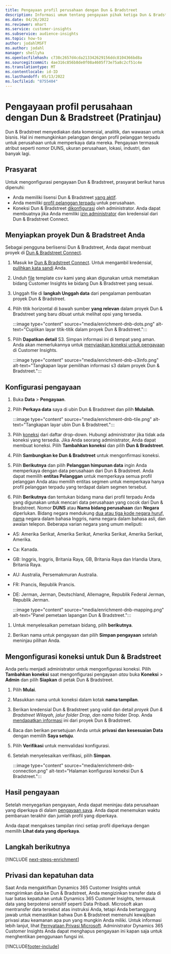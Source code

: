 ```yaml
---
title: Pengayaan profil perusahaan dengan Dun & Bradstreet
description: Informasi umum tentang pengayaan pihak ketiga Dun & Bradstreet.
ms.date: 04/26/2022
ms.reviewer: mhart
ms.service: customer-insights
ms.subservice: audience-insights
ms.topic: how-to
author: jodahlMSFT
ms.author: jodahl
manager: shellyha
ms.openlocfilehash: c738c2657d4cda213342629156ddc8104366bd8a
ms.sourcegitcommit: 4ae316c856b8de0f08a4605f73e75a8c2cf51c4e
ms.translationtype: MT
ms.contentlocale: id-ID
ms.lasthandoff: 05/13/2022
ms.locfileid: "8755404"
---
```

# <a name="enrichment-of-company-profiles-with-dun--bradstreet-preview"></a>Pengayaan profil perusahaan dengan Dun & Bradstreet (Pratinjau)

Dun & Bradstreet menyediakan data komersial, analitik, dan wawasan untuk bisnis. Hal ini memungkinkan pelanggan dengan profil pelanggan terpadu untuk perusahaan untuk memperkaya data mereka. Pengayaan termasuk atribut seperti nomor DUNS, ukuran perusahaan, lokasi, industri, dan banyak lagi.

## <a name="prerequisites"></a>Prasyarat

Untuk mengonfigurasi pengayaan Dun & Bradstreet, prasyarat berikut harus dipenuhi:

- Anda memiliki lisensi Dun & Bradstreet [yang aktif](https://www.dnb.com/marketing/media/give-your-data-a-boost.html?source=microsoft_audience_insights).
- Anda memiliki [profil pelanggan terpadu](customer-profiles.md) untuk perusahaan.
- Koneksi Dun & Bradstreet [dikonfigurasi](connections.md) oleh administrator. Anda dapat membuatnya jika Anda memiliki [izin administrator](permissions.md#admin) dan kredensial dari Dun & Bradstreet Connect.

## <a name="setting-up-your-dun--bradstreet-project"></a>Menyiapkan proyek Dun & Bradstreet Anda

Sebagai pengguna berlisensi Dun & Bradstreet, Anda dapat membuat proyek di [Dun & Bradstreet Connect](https://connect.dnb.com?lead_source=microsoft_audienceinsights).


1. Masuk ke [Dun & Bradstreet Connect](https://connect.dnb.com?lead_source=microsoft_audienceinsights). Untuk mengambil kredensial, [pulihkan kata sandi](https://sso.dnb.com/signin/forgot-password?lead_source=microsoft_audienceinsights) Anda.

1. Unduh [file](https://c360devenrichment.blob.core.windows.net/mapping/DnBCIdatamapping.csv) template csv kami yang akan digunakan untuk memetakan bidang Customer Insights ke bidang Dun & Bradstreet yang sesuai.

1. Unggah file di **langkah Unggah data** dari pengalaman pembuatan proyek Dun & Bradstreet.

1. Pilih titik horizontal di bawah sumber **yang relevan** dalam proyek Dun & Bradstreet yang baru dibuat untuk melihat opsi yang tersedia.

   :::image type="content" source="media/enrichment-dnb-dots.png" alt-text="Cuplikan layar titik-titik dalam proyek Dun & Bradstreet.":::

1. Pilih **Dapatkan detail** S3. Simpan informasi ini di tempat yang aman. Anda akan memerlukannya untuk [menyiapkan koneksi untuk pengayaan](#configure-a-connection-for-dun--bradstreet) di Customer Insights.

   :::image type="content" source="media/enrichment-dnb-s3info.png" alt-text="Tangkapan layar pemilihan informasi s3 dalam proyek Dun & Bradstreet.":::

## <a name="configure-the-enrichment"></a>Konfigurasi pengayaan

1. Buka **Data** > **Pengayaan**.

1. Pilih **Perkaya data** saya di ubin Dun & Bradstreet dan pilih **Mulailah**.

   :::image type="content" source="media/enrichment-dnb-tile.png" alt-text="Tangkapan layar ubin Dun & Bradstreet.":::

1. Pilih [koneksi](connections.md) dari daftar drop-down. Hubungi administrator jika tidak ada koneksi yang tersedia. Jika Anda seorang administrator, Anda dapat membuat koneksi. Pilih **Tambahkan koneksi** dan pilih **Dun & Bradstreet**.

1. Pilih **Sambungkan ke Dun & Bradstreet** untuk mengonfirmasi koneksi.

1. Pilih **Berikutnya** dan pilih **Pelanggan himpunan data** ingin Anda memperkaya dengan data perusahaan dari Dun & Bradstreet. Anda dapat memilih **entitas Pelanggan** untuk memperkaya semua profil pelanggan Anda atau memilih entitas segmen untuk memperkaya hanya profil pelanggan terpadu yang terdapat dalam segmen tersebut.

1. Pilih **Berikutnya** dan tentukan bidang mana dari profil terpadu Anda yang digunakan untuk mencari data perusahaan yang cocok dari Dun & Bradstreet. Nomor **DUNS** atau **Nama bidang perusahaan** dan **Negara** diperlukan. Bidang negara mendukung [dua atau tiga kode negara huruf, nama](https://www.iso.org/iso-3166-country-codes.html) negara dalam bahasa Inggris, nama negara dalam bahasa asli, dan awalan telepon. Beberapa varian negara yang umum meliputi:

- AS: Amerika Serikat, Amerika Serikat, Amerika Serikat, Amerika Serikat, Amerika.
- Ca: Kanada.
- GB: Inggris, Inggris, Britania Raya, GB, Britania Raya dan Irlandia Utara, Britania Raya.
- AU: Australia, Persemakmuran Australia.
- FR: Prancis, Republik Prancis.
- DE: Jerman, Jerman, Deutschland, Allemagne, Republik Federal Jerman, Republik Jerman.

   :::image type="content" source="media/enrichment-dnb-mapping.png" alt-text="Panel pemetaan lapangan Dun & Bradstreet.":::

1. Untuk menyelesaikan pemetaan bidang, pilih **berikutnya**.

1. Berikan nama untuk pengayaan dan pilih **Simpan pengayaan** setelah meninjau pilihan Anda.

## <a name="configure-a-connection-for-dun--bradstreet"></a>Mengonfigurasi koneksi untuk Dun & Bradstreet

Anda perlu menjadi administrator untuk mengonfigurasi koneksi. Pilih **Tambahkan koneksi** saat mengonfigurasi pengayaan *atau* buka **Koneksi** > **Admin** dan pilih **Siapkan** di petak Dun & Bradstreet.

1. Pilih **Mulai**.

1. Masukkan nama untuk koneksi dalam kotak **nama tampilan**.

1. Berikan kredensial Dun & Bradstreet yang valid dan detail *proyek Dun & Bradstreet Wilayah, jalur folder Drop, dan nama* folder Drop. Anda [mendapatkan informasi](#setting-up-your-dun--bradstreet-project) ini dari proyek Dun & Bradstreet.

1. Baca dan berikan persetujuan Anda untuk **privasi dan kesesuaian Data** dengan memilih **Saya setuju**.

1. Pilih **Verifikasi** untuk memvalidasi konfigurasi.

1. Setelah menyelesaikan verifikasi, pilih **Simpan**.

   :::image type="content" source="media/enrichment-dnb-connection.png" alt-text="Halaman konfigurasi koneksi Dun & Bradstreet.":::

## <a name="enrichment-results"></a>Hasil pengayaan

Setelah menyegarkan pengayaan, Anda dapat meninjau data perusahaan yang diperkaya di dalam [pengayaan saya](enrichment-hub.md). Anda dapat menemukan waktu pembaruan terakhir dan jumlah profil yang diperkaya.

Anda dapat mengakses tampilan rinci setiap profil diperkaya dengan memilih **Lihat data yang diperkaya**.

## <a name="next-steps"></a>Langkah berikutnya

[!INCLUDE [next-steps-enrichment](includes/next-steps-enrichment.md)]

## <a name="data-privacy-and-compliance"></a>Privasi dan kepatuhan data

Saat Anda mengaktifkan Dynamics 365 Customer Insights untuk mengirimkan data ke Dun & Bradstreet, Anda mengizinkan transfer data di luar batas kepatuhan untuk Dynamics 365 Customer Insights, termasuk data yang berpotensi sensitif seperti Data Pribadi. Microsoft akan mentransfer data tersebut atas instruksi Anda, tetapi Anda bertanggung jawab untuk memastikan bahwa Dun & Bradstreet memenuhi kewajiban privasi atau keamanan apa pun yang mungkin Anda miliki. Untuk informasi lebih lanjut, lihat [Pernyataan Privasi Microsoft](https://go.microsoft.com/fwlink/?linkid=396732).
Administrator Dynamics 365 Customer Insights Anda dapat menghapus pengayaan ini kapan saja untuk menghentikan penggunaan fungsi ini.

[!INCLUDE[footer-include](includes/footer-banner.md)]
